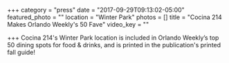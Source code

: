 +++
category = "press"
date = "2017-09-29T09:13:02-05:00"
featured_photo = ""
location = "Winter Park"
photos = []
title = "Cocina 214 Makes Orlando Weekly's 50 Fave"
video_key = ""

+++
Cocina 214's Winter Park location is included in Orlando Weekly’s top 50 dining spots for food & drinks, and is printed in the publication's printed fall guide! 
